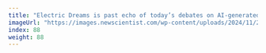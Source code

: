 ```yaml
---
title: "Electric Dreams is past echo of today’s debates on AI-generated art"
imageUrl: "https://images.newscientist.com/wp-content/uploads/2024/11/28160605/suzanne-treister-fictional-videogame-stills-are-you-dreaming-1991-92.-courtesy-the-artist-annely-juda-fine-art-london-and-p.p.o.w.jpg?width=788"
index: 88
weight: 88
---
```

